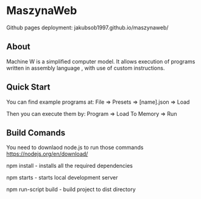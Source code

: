 # MaszynaWeb
Github pages deployment:
jakubsob1997.github.io/maszynaweb/

## About
Machine W is a simplified computer model. It allows execution of programs written in assembly language , with use of custom instructions.

## Quick Start
You can find example programs at:
File => Presets => [name].json => Load

Then you can execute them by:
Program => Load To Memory => Run 

## Build Comands
You need to downlaod node.js to run those commands
https://nodejs.org/en/download/


npm install - installs all the required dependencies

npm starts - starts local development server

npm run-script build - build project to dist directory
